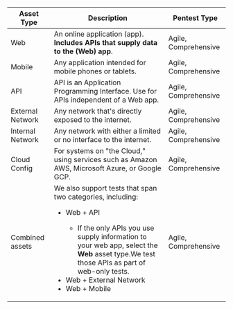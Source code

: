 | Asset Type | Description | Pentest Type |
|---|---|---|
| Web | An online application (app). **Includes APIs that supply data to the (Web) app**. | Agile, Comprehensive |  |
| Mobile | Any application intended for mobile phones or tablets. | Agile, Comprehensive |  |
| API | API is an Application Programming Interface. Use for APIs independent of a Web app. | Agile, Comprehensive |  |
| External Network | Any network that's directly exposed to the internet. | Agile, Comprehensive |  |
| Internal Network | Any network with either a limited or no interface to the internet. | Agile, Comprehensive |  |
| Cloud Config | For systems on "the Cloud," using services such as Amazon AWS, Microsoft Azure, or Google GCP. | Agile, Comprehensive |  |
| Combined assets | We also support tests that span two categories, including:<br><ul><li>Web + API</li><ul><li>If the only APIs you use supply information to your web app, select the **Web** asset type.We test those APIs as part of web-only tests.</li></ul><li>Web + External Network</li><li>Web + Mobile</li></ul> | Agile, Comprehensive |  |